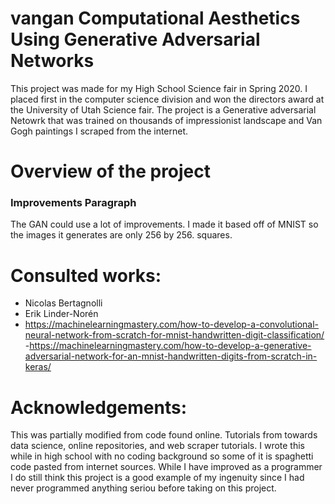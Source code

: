 # vangan Computational Aesthetics Using Generative Adversarial Networks 

This project was made for my High School Science fair in Spring 2020. I placed first in the computer science division and won the directors award at the University of Utah Science fair. The project is a Generative adversarial Netowrk that was trained on thousands of impressionist landscape and Van Gogh paintings I scraped from the internet. 


# Overview of the project


### Improvements Paragraph

The GAN could use a lot of improvements. I made it based off of MNIST so the images it generates are only 256 by 256. squares. 

# Consulted works:
 - Nicolas Bertagnolli
 - Erik Linder-Norén
 - https://machinelearningmastery.com/how-to-develop-a-convolutional-neural-network-from-scratch-for-mnist-handwritten-digit-classification/
 -https://machinelearningmastery.com/how-to-develop-a-generative-adversarial-network-for-an-mnist-handwritten-digits-from-scratch-in-keras/

# Acknowledgements:

This was partially modified from code found online. Tutorials from towards data science, online repositories, and web scraper tutorials. I wrote this while in high school with no coding background so some of it is spaghetti code pasted from internet sources. While I have improved as a programmer I do still think this project is a good example of my ingenuity since I had never programmed anything seriou before taking on this project.
